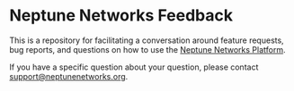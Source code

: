 # Neptune Networks Feedback

This is a repository for facilitating a conversation around feature requests, bug reports, and questions on how to use the [Neptune Networks Platform](https://neptunenetworks.org).

If you have a specific question about your question, please contact support@neptunenetworks.org.
